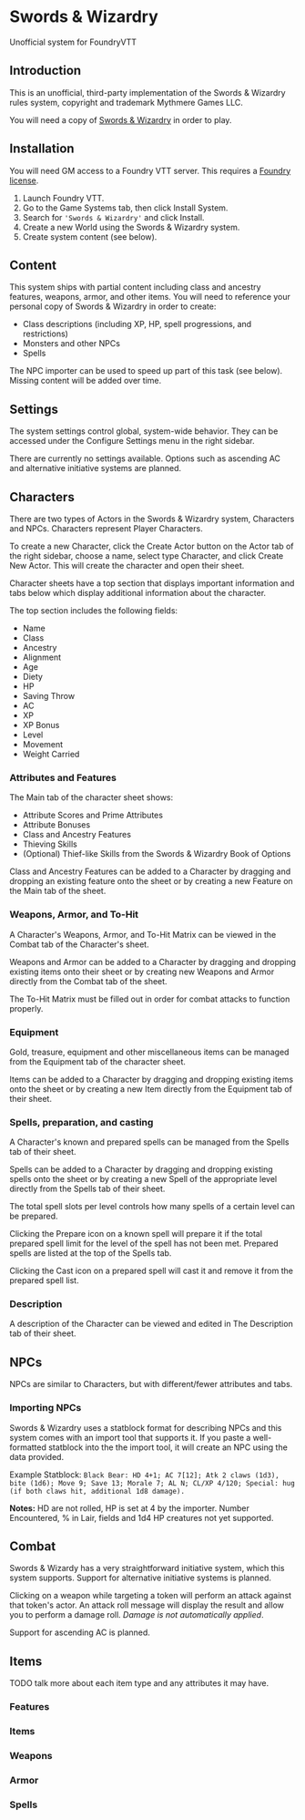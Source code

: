 # Swords & Wizardry
Unofficial system for FoundryVTT

## Introduction
This is an unofficial, third-party implementation of the Swords & Wizardry rules system, copyright and trademark Mythmere Games LLC.

You will need a copy of [Swords & Wizardry](https://www.mythmeregames.com/products/swords-wizardry-complete-revised-pdf) in order to play.

## Installation

You will need GM access to a Foundry VTT server. This requires a [Foundry license](https://foundryvtt.com/purchase/).

1. Launch Foundry VTT.
2. Go to the Game Systems tab, then click Install System.
3. Search for `'Swords & Wizardry'` and click Install.
4. Create a new World using the Swords & Wizardry system.
5. Create system content (see below).

## Content
This system ships with partial content including class and ancestry features, weapons, armor, and other items. You will need to reference your personal copy of Swords & Wizardry in order to create:

- Class descriptions (including XP, HP, spell progressions, and restrictions)
- Monsters and other NPCs
- Spells

The NPC importer can be used to speed up part of this task (see below). Missing content will be added over time.

## Settings

The system settings control global, system-wide behavior. They can be accessed under the Configure Settings menu in the right sidebar.

There are currently no settings available. Options such as ascending AC and alternative initiative systems are planned.

## Characters
There are two types of Actors in the Swords & Wizardry system, Characters and NPCs. Characters represent Player Characters. 

To create a new Character, click the Create Actor button on the Actor tab of the right sidebar, choose a name, select type Character, and click Create New Actor. This will create the character and open their sheet.

Character sheets have a top section that displays important information and tabs below which display additional information about the character. 

The top section includes the following fields:

- Name
- Class
- Ancestry
- Alignment
- Age
- Diety
- HP
- Saving Throw
- AC
- XP
- XP Bonus
- Level
- Movement
- Weight Carried

### Attributes and Features
The Main tab of the character sheet shows:

- Attribute Scores and Prime Attributes
- Attribute Bonuses
- Class and Ancestry Features
- Thieving Skills
- (Optional) Thief-like Skills from the Swords & Wizardry Book of Options

Class and Ancestry Features can be added to a Character by dragging and dropping an existing feature onto the sheet or by creating a new Feature on the Main tab of the sheet.

### Weapons, Armor, and To-Hit
A Character's Weapons, Armor, and To-Hit Matrix can be viewed in the Combat tab of the Character's sheet.

Weapons and Armor can be added to a Character by dragging and dropping existing items onto their sheet or by creating new Weapons and Armor directly from the Combat tab of the sheet.

The To-Hit Matrix must be filled out in order for combat attacks to function properly.

### Equipment
Gold, treasure, equipment and other miscellaneous items can be managed from the Equipment tab of the character sheet.

Items can be added to a Character by dragging and dropping existing items onto the sheet or by creating a new Item directly from the Equipment tab of their sheet.

### Spells, preparation, and casting
A Character's known and prepared spells can be managed from the Spells tab of their sheet.

Spells can be added to a Character by dragging and dropping existing spells onto the sheet or by creating a new Spell of the appropriate level directly from the Spells tab of their sheet.

The total spell slots per level controls how many spells of a certain level can be prepared.

Clicking the Prepare icon on a known spell will prepare it if the total prepared spell limit for the level of the spell has not been met. Prepared spells are listed at the top of the Spells tab.

Clicking the Cast icon on a prepared spell will cast it and remove it from the prepared spell list.

### Description
A description of the Character can be viewed and edited in The Description tab of their sheet.

## NPCs
NPCs are similar to Characters, but with different/fewer attributes and tabs.

### Importing NPCs
Swords & Wizardry uses a statblock format for describing NPCs and this system comes with an import tool that supports it. If you paste a well-formatted statblock into the the import tool, it will create an NPC using the data provided.

Example Statblock: `Black Bear: HD 4+1; AC 7[12]; Atk 2 claws (1d3), bite (1d6); Move 9; Save 13; Morale 7; AL N; CL/XP 4/120; Special: hug (if both claws hit, additional 1d8 damage).`

**Notes:** HD are not rolled, HP is set at 4 by the importer. Number Encountered, % in Lair, fields and 1d4 HP creatures not yet supported.

## Combat
Swords & Wizardy has a very straightforward initiative system, which this system supports. Support for alternative initiative systems is planned.

Clicking on a weapon while targeting a token will perform an attack against that token's actor. An attack roll message will display the result and allow you to perform a damage roll. _Damage is not automatically applied_.

Support for ascending AC is planned.

## Items
TODO talk more about each item type and any attributes it may have.

### Features

### Items

### Weapons

### Armor

### Spells

